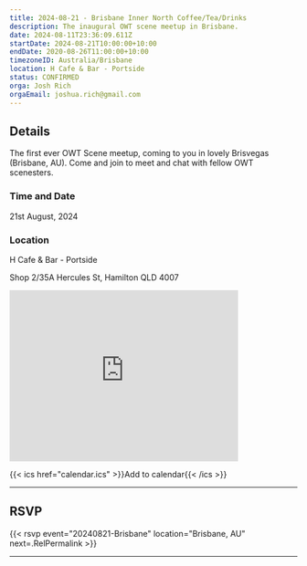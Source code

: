 ```yaml
---
title: 2024-08-21 - Brisbane Inner North Coffee/Tea/Drinks
description: The inaugural OWT scene meetup in Brisbane.
date: 2024-08-11T23:36:09.611Z
startDate: 2024-08-21T10:00:00+10:00
endDate: 2020-08-26T11:00:00+10:00
timezoneID: Australia/Brisbane
location: H Cafe & Bar - Portside
status: CONFIRMED
orga: Josh Rich
orgaEmail: joshua.rich@gmail.com
---
```


## Details

The first ever OWT Scene meetup, coming to you in lovely Brisvegas (Brisbane,
AU). Come and join to meet and chat with fellow OWT scenesters.

### Time and Date

21st August, 2024

### Location

H Cafe & Bar - Portside

Shop 2/35A Hercules St, Hamilton QLD 4007

<iframe src="https://www.google.com/maps/embed?pb=!1m18!1m12!1m3!1d3540.948486162102!2d153.06729371130626!3d-27.43971611533116!2m3!1f0!2f0!3f0!3m2!1i1024!2i768!4f13.1!3m3!1m2!1s0x6b9159e7a40b2099%3A0xc78a0b5de487f8e5!2sH%20Cafe%20%26%20Bar%20-%20Portside!5e0!3m2!1sen!2sau!4v1723158047070!5m2!1sen!2sau" width="400" height="300" style="border:0;" allowfullscreen="" loading="lazy" referrerpolicy="no-referrer-when-downgrade"></iframe>

{{< ics href="calendar.ics" >}}Add to calendar{{< /ics >}}

---

## RSVP

{{< rsvp event="20240821-Brisbane" location="Brisbane, AU" next=.RelPermalink >}}

---
